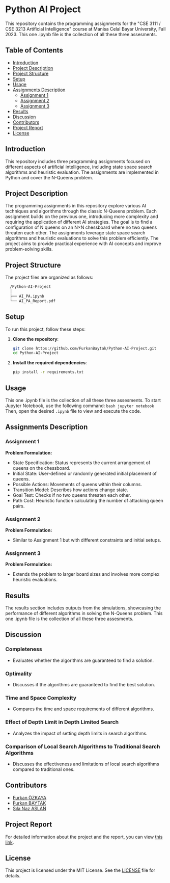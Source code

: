 # Python AI Project

This repository contains the programming assignments for the "CSE 3111 / CSE 3213 Artificial Intelligence" course at Manisa Celal Bayar University, Fall 2023. This one .ipynb file is the collection of all these three assesments.

## Table of Contents
- [Introduction](#introduction)
- [Project Description](#project-description)
- [Project Structure](#project-structure)
- [Setup](#setup)
- [Usage](#usage)
- [Assignments Description](#assignments-description)
  - [Assignment 1](#assignment-1)
  - [Assignment 2](#assignment-2)
  - [Assignment 3](#assignment-3)
- [Results](#results)
- [Discussion](#discussion)
- [Contributors](#contributors)
- [Project Report](#project-report)
- [License](#license)

## Introduction

This repository includes three programming assignments focused on different aspects of artificial intelligence, including state space search algorithms and heuristic evaluation. The assignments are implemented in Python and cover the N-Queens problem.

## Project Description

The programming assignments in this repository explore various AI techniques and algorithms through the classic N-Queens problem. Each assignment builds on the previous one, introducing more complexity and requiring the application of different AI strategies. The goal is to find a configuration of N queens on an N×N chessboard where no two queens threaten each other. The assignments leverage state space search algorithms and heuristic evaluations to solve this problem efficiently. The project aims to provide practical experience with AI concepts and improve problem-solving skills.

## Project Structure

The project files are organized as follows:

```bash
  /Python-AI-Project
  │
  ├── AI_PA.ipynb
  └── AI_PA_Report.pdf
```

## Setup

To run this project, follow these steps:

1. **Clone the repository**:
    ```bash
    git clone https://github.com/FurkanBaytak/Python-AI-Project.git
    cd Python-AI-Project
    ```

2. **Install the required dependencies**:
    ```bash
    pip install -r requirements.txt
    ```

## Usage

This one .ipynb file is the collection of all these three assesments. To start Jupyter Notebook, use the following command:
    ```bash
    jupyter notebook
    ```
Then, open the desired `.ipynb` file to view and execute the code.

## Assignments Description

### Assignment 1

**Problem Formulation:**
- State Specification: Status represents the current arrangement of queens on the chessboard.
- Initial State: User-defined or randomly generated initial placement of queens.
- Possible Actions: Movements of queens within their columns.
- Transition Model: Describes how actions change state.
- Goal Test: Checks if no two queens threaten each other.
- Path Cost: Heuristic function calculating the number of attacking queen pairs.

### Assignment 2

**Problem Formulation:**
- Similar to Assignment 1 but with different constraints and initial setups.

### Assignment 3

**Problem Formulation:**
- Extends the problem to larger board sizes and involves more complex heuristic evaluations.

## Results

The results section includes outputs from the simulations, showcasing the performance of different algorithms in solving the N-Queens problem. This one .ipynb file is the collection of all these three assesments.

## Discussion

### Completeness
- Evaluates whether the algorithms are guaranteed to find a solution.

### Optimality
- Discusses if the algorithms are guaranteed to find the best solution.

### Time and Space Complexity
- Compares the time and space requirements of different algorithms.

### Effect of Depth Limit in Depth Limited Search
- Analyzes the impact of setting depth limits in search algorithms.

### Comparison of Local Search Algorithms to Traditional Search Algorithms
- Discusses the effectiveness and limitations of local search algorithms compared to traditional ones.

## Contributors

- [Furkan ÖZKAYA](https://github.com/Elhier0)
- [Furkan BAYTAK](https://github.com/FurkanBaytak)
- [Sıla Naz ASLAN](https://github.com/silanazaslan)

## Project Report

For detailed information about the project and the report, you can view [this link](https://github.com/FurkanBaytak/Python-AI-Project/blob/main/AI_PA_Report.pdf).

## License

This project is licensed under the MIT License. See the [LICENSE](LICENSE) file for details.


